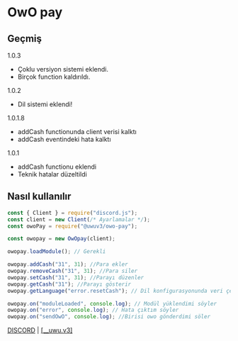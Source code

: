 # OwO pay

## Geçmiş
1.0.3
- Çoklu versiyon sistemi eklendi.
- Birçok function kaldırıldı.

1.0.2
- Dil sistemi eklendi!

1.0.1.8
- addCash functionunda client verisi kalktı
- addCash eventindeki hata kalktı

1.0.1
- addCash functionu eklendi
- Teknik hatalar düzeltildi

## Nasıl kullanılır

```js
const { Client } = require("discord.js");
const client = new Client(/* Ayarlamalar */);
const owoPay = require("@uwuv3/owo-pay");

const owopay = new OwOpay(client);

owopay.loadModule(); // Gerekli

owopay.addCash("31", 31); //Para ekler
owopay.removeCash("31", 31); //Para siler
owopay.setCash("31", 31); //Parayı düzenler
owopay.getCash("31"); //Parayı gösterir
owopay.getLanguage("error.resetCash"); // Dil konfigurasyonunda veri çeker

owopay.on("moduleLoaded", console.log); // Modül yüklendimi söyler
owopay.on("error", console.log); // Hata çıktım söyler
owopay.on("sendOwO", console.log); //Birisi owo gönderdimi söler


```

[DISCORD](https://discord.gg/WZssb4FkU4) | [\[\_\_uwu.v3\]](https://discord.com/users/1112945015132536943)
